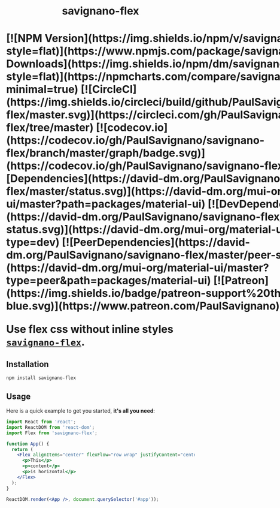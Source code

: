 <h1 align="center" color="#1976d2">savignano-flex<h1>

<div style="display: flex; flex-flow: row wrap; align-items: center;">
  [![NPM Version](https://img.shields.io/npm/v/savignano-flex.svg?style=flat)](https://www.npmjs.com/package/savignano-flex)
  [![NPM Downloads](https://img.shields.io/npm/dm/savignano-flex.svg?style=flat)](https://npmcharts.com/compare/savignano-flex?minimal=true)
  [![CircleCI](https://img.shields.io/circleci/build/github/PaulSavignano/savignano-flex/master.svg)](https://circleci.com/gh/PaulSavignano/savignano-flex/tree/master)
  [![codecov.io](https://codecov.io/gh/PaulSavignano/savignano-flex/branch/master/graph/badge.svg)](https://codecov.io/gh/PaulSavignano/savignano-flex)
  [![Dependencies](https://david-dm.org/PaulSavignano/savignano-flex/master/status.svg)](https://david-dm.org/mui-org/material-ui/master?path=packages/material-ui)
  [![DevDependencies](https://david-dm.org/PaulSavignano/savignano-flex/master/dev-status.svg)](https://david-dm.org/mui-org/material-ui/master?type=dev)
  [![PeerDependencies](https://david-dm.org/PaulSavignano/savignano-flex/master/peer-status.svg)](https://david-dm.org/mui-org/material-ui/master?type=peer&path=packages/material-ui)
  [![Patreon](https://img.shields.io/badge/patreon-support%20the%20author-blue.svg)](https://www.patreon.com/PaulSavignano)
</div>

Use flex css without inline styles [`savignano-flex`](https://www.npmjs.com/package/savignano-flex).

## Installation

```
npm install savignano-flex
```

## Usage

Here is a quick example to get you started, **it's all you need**:

```jsx
import React from 'react';
import ReactDOM from 'react-dom';
import Flex from 'savignano-flex';

function App() {
  return (
    <Flex alignItems="center" flexFlow="row wrap" justifyContent="center">
      <p>This</p>
      <p>content</p>
      <p>is horizontal</p>
    </Flex>
  );
}

ReactDOM.render(<App />, document.querySelector('#app'));
```
